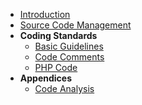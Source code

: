 - [Introduction](coding-standards/introduction.md)
- [Source Code Management](coding-standards/chapters/source-code-management.md)
- **Coding Standards**
    - [Basic Guidelines](coding-standards/chapters/basic-guidelines.md)
    - [Code Comments](coding-standards/chapters/comments.md)
    - [PHP Code](coding-standards/chapters/php.md)
- **Appendices**
    - [Code Analysis](appendices/analysis.md)
